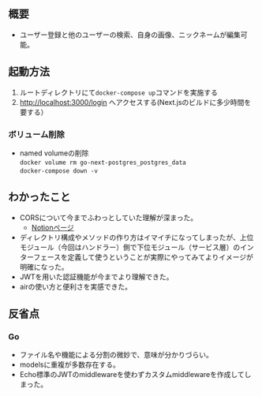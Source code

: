 ## 概要
- ユーザー登録と他のユーザーの検索、自身の画像、ニックネームが編集可能。

## 起動方法
1. ルートディレクトリにて`docker-compose up`コマンドを実施する
1. [http://localhost:3000/login](http://localhost:3000/login) へアクセスする(Next.jsのビルドに多少時間を要する）

### ボリューム削除
- named volumeの削除<br>
`docker volume rm go-next-postgres_postgres_data`<br>
`docker-compose down -v`

## わかったこと
- CORSについて今までふわっとしていた理解が深まった。
  - [Notionページ](https://pinto-waltz-911.notion.site/CORS-86542816a15a486ca2ae4f29f92de5a2)
- ディレクトリ構成やメソッドの作り方はイマイチになってしまったが、上位モジュール（今回はハンドラー）側で下位モジュール（サービス層）のインターフェースを定義して使うということが実際にやってみてよりイメージが明確になった。
- JWTを用いた認証機能が今までより理解できた。
- airの使い方と便利さを実感できた。

## 反省点
### Go
- ファイル名や機能による分割の微妙で、意味が分かりづらい。
- modelsに重複が多数存在する。
- Echo標準のJWTのmiddlewareを使わずカスタムmiddlewareを作成してしまった。
